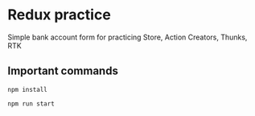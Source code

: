 # Redux practice

Simple bank account form for practicing Store, Action Creators, Thunks, RTK

## Important commands

`npm install`

`npm run start`

